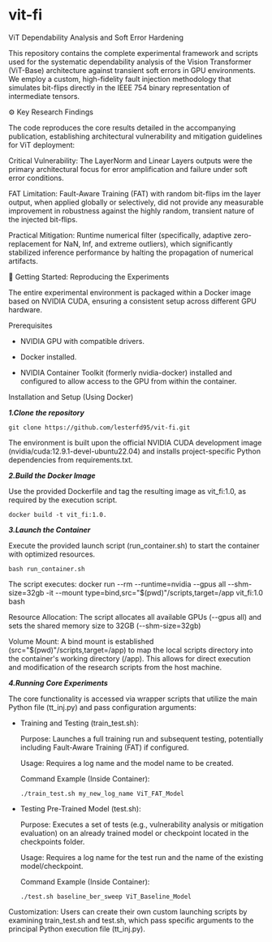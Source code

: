 # vit-fi

ViT Dependability Analysis and Soft Error Hardening

This repository contains the complete experimental framework and scripts used for the systematic dependability analysis of the Vision Transformer (ViT-Base) architecture against transient soft errors in GPU environments. We employ a custom, high-fidelity fault injection methodology that simulates bit-flips directly in the IEEE 754 binary representation of intermediate tensors.

⚙️ Key Research Findings

The code reproduces the core results detailed in the accompanying publication, establishing architectural vulnerability and mitigation guidelines for ViT deployment:

Critical Vulnerability: The LayerNorm and Linear Layers outputs were the primary architectural focus for error amplification and failure under soft error conditions.   

FAT Limitation: Fault-Aware Training (FAT) with random bit-flips im the layer output, when applied globally or selectively, did not provide any measurable improvement in robustness against the highly random, transient nature of the injected bit-flips.  

Practical Mitigation: Runtime numerical filter (specifically, adaptive zero-replacement for NaN, Inf, and extreme outliers), which significantly stabilized inference performance by halting the propagation of numerical artifacts.  

🚀 Getting Started: Reproducing the Experiments

The entire experimental environment is packaged within a Docker image based on NVIDIA CUDA, ensuring a consistent setup across different GPU hardware.

Prerequisites

  - NVIDIA GPU with compatible drivers.

  - Docker installed.

  - NVIDIA Container Toolkit (formerly nvidia-docker) installed and configured to allow access to the GPU from within the container.

Installation and Setup (Using Docker)

**_1.Clone the repository_**

    git clone https://github.com/lesterfd95/vit-fi.git

The environment is built upon the official NVIDIA CUDA development image (nvidia/cuda:12.9.1-devel-ubuntu22.04) and installs project-specific Python dependencies from requirements.txt.

**_2.Build the Docker Image_** 

Use the provided Dockerfile and tag the resulting image as vit_fi:1.0, as required by the execution script.

    docker build -t vit_fi:1.0.

**_3.Launch the Container_**  

Execute the provided launch script (run_container.sh) to start the container with optimized resources.

    bash run_container.sh

The script executes: docker run --rm --runtime=nvidia --gpus all --shm-size=32gb -it --mount type=bind,src="$(pwd)"/scripts,target=/app vit_fi:1.0 bash

Resource Allocation: The script allocates all available GPUs (--gpus all) and sets the shared memory size to 32GB (--shm-size=32gb)

Volume Mount: A bind mount is established (src="$(pwd)"/scripts,target=/app) to map the local scripts directory into the container's working directory (/app). This allows for direct execution and modification of the research scripts from the host machine.

**_4.Running Core Experiments_**

The core functionality is accessed via wrapper scripts that utilize the main Python file (tt_inj.py) and pass configuration arguments:

- Training and Testing (train_test.sh):

  Purpose: Launches a full training run and subsequent testing, potentially including Fault-Aware Training (FAT) if configured.
    
  Usage: Requires a log name and the model name to be created.
    
  Command Example (Inside Container):
  
      ./train_test.sh my_new_log_name ViT_FAT_Model


- Testing Pre-Trained Model (test.sh):

  Purpose: Executes a set of tests (e.g., vulnerability analysis or mitigation evaluation) on an already trained model or checkpoint located in the checkpoints folder.
  
  Usage: Requires a log name for the test run and the name of the existing model/checkpoint.
  
  Command Example (Inside Container):
  
      ./test.sh baseline_ber_sweep ViT_Baseline_Model

Customization: Users can create their own custom launching scripts by examining train_test.sh and test.sh, which pass specific arguments to the principal Python execution file (tt_inj.py).
